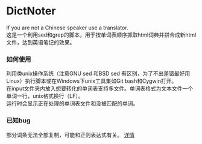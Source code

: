 # DictNoter
If you are not a Chinese speaker use a translator.<br>
这是一个利用sed和grep的脚本，用于按单词表顺序抓取html词典并拼合成新html文件，达到英语笔记的效果。<br>
### 如何使用
利用类unix操作系统（注意GNU sed 和BSD sed 有区别，为了不出差错最好用Linux）执行脚本或在Windows下unix工具集如Git bash和Cygwin打开。<br>
在input文件夹内放入想要转化的单词表支持多文件。单词表格式为文本文件一个单词一行，unix格式换行（LF）。<br>
运行时会显示正在处理的单词表文件和没被匹配的单词。<br>
### 已知bug
部分词条无法全部复制，可能和正则表达式有关。
[详情](https://github.com/karsacui/DictNoter/issues/1)
